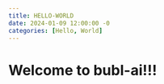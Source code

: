 ```yaml
---
title: HELLO-WORLD
date: 2024-01-09 12:00:00 -0
categories: [Hello, World]
---
```


# Welcome to bubl-ai!!!